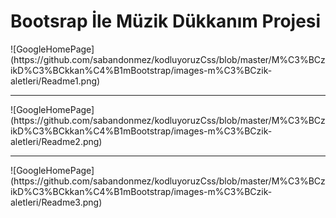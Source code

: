 <h1>Bootsrap İle Müzik Dükkanım Projesi</h1>
![GoogleHomePage](https://github.com/sabandonmez/kodluyoruzCss/blob/master/M%C3%BCzikD%C3%BCkkan%C4%B1mBootstrap/images-m%C3%BCzik-aletleri/Readme1.png)
<hr>
![GoogleHomePage](https://github.com/sabandonmez/kodluyoruzCss/blob/master/M%C3%BCzikD%C3%BCkkan%C4%B1mBootstrap/images-m%C3%BCzik-aletleri/Readme2.png)
<hr>
![GoogleHomePage](https://github.com/sabandonmez/kodluyoruzCss/blob/master/M%C3%BCzikD%C3%BCkkan%C4%B1mBootstrap/images-m%C3%BCzik-aletleri/Readme3.png)
